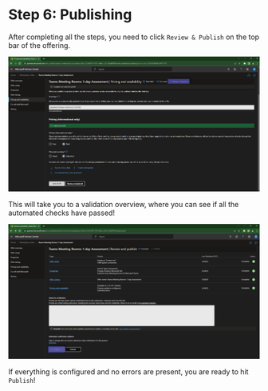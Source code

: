 # Step 6: Publishing

After completing all the steps, you need to click `Review & Publish` on the top bar of the offering.  

![Partner Center - Commercial Marketplace](./../../../images/publishing/step11_publish.png "Go to publishing")

This will take you to a validation overview, where you can see if all the automated checks have passed!

![Partner Center - Commercial Marketplace](./../../../images/publishing/step12_publish.png "Publishing")

If everything is configured and no errors are present, you are ready to hit `Publish`!
